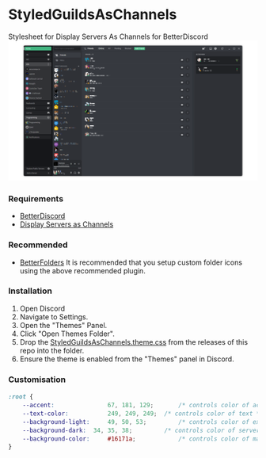 # StyledGuildsAsChannels
Stylesheet for Display Servers As Channels for BetterDiscord
![PreviewImage](https://github.com/PINPAL/StyledGuildsAsChannels/blob/main/images/preview.png?raw=true)


### Requirements
- [BetterDiscord](https://betterdiscord.net/)
- [Display Servers as Channels](https://betterdiscordlibrary.com/plugins/Display%20Servers%20As%20Channels)

### Recommended
- [BetterFolders](https://betterdiscordlibrary.com/plugins/BetterFolders)
It is recommended that you setup custom folder icons using the above recommended plugin.

### Installation
1. Open Discord
2. Navigate to Settings.
3. Open the "Themes" Panel.
4. Click "Open Themes Folder".
5. Drop the [StyledGuildsAsChannels.theme.css](https://github.com/PINPAL/StyledGuildsAsChannels/releases/latest/download/StyledGuildsAsChannels.theme.css) from the releases of this repo into the folder.
6. Ensure the theme is enabled from the "Themes" panel in Discord.

### Customisation
```css
:root {
	--accent: 		  		67, 181, 129; 	 	/* controls color of accent color */
	--text-color: 			249, 249, 249; 	/* controls color of text */
	--background-light: 	49, 50, 53; 		/* controls color of expanded folders */
	--background-dark: 	34, 35, 38; 		/* controls color of servers and folders */
	--background-color: 	#16171a; 			/* controls color of main background behind the server list */
}
```
